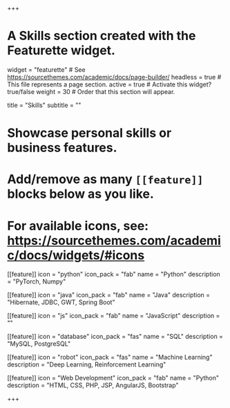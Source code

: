 +++
# A Skills section created with the Featurette widget.
widget = "featurette"  # See https://sourcethemes.com/academic/docs/page-builder/
headless = true  # This file represents a page section.
active = true  # Activate this widget? true/false
weight = 30  # Order that this section will appear.

title = "Skills"
subtitle = ""

# Showcase personal skills or business features.
# 
# Add/remove as many `[[feature]]` blocks below as you like.
# 
# For available icons, see: https://sourcethemes.com/academic/docs/widgets/#icons

[[feature]]
  icon = "python"
  icon_pack = "fab"
  name = "Python"
  description = "PyTorch, Numpy"

[[feature]]
  icon = "java"
  icon_pack = "fab"
  name = "Java"
  description = "Hibernate, JDBC, GWT, Spring Boot"  

[[feature]]
  icon = "js"
  icon_pack = "fab"
  name = "JavaScript"
  description = ""

[[feature]]
  icon = "database"
  icon_pack = "fas"
  name = "SQL"
  description = "MySQL, PostgreSQL"

[[feature]]
  icon = "robot"
  icon_pack = "fas"
  name = "Machine Learning"
  description = "Deep Learning, Reinforcement Learning"

[[feature]]
  icon = "Web Development"
  icon_pack = "fab"
  name = "Python"
  description = "HTML, CSS, PHP, JSP, AngularJS, Bootstrap"

+++
